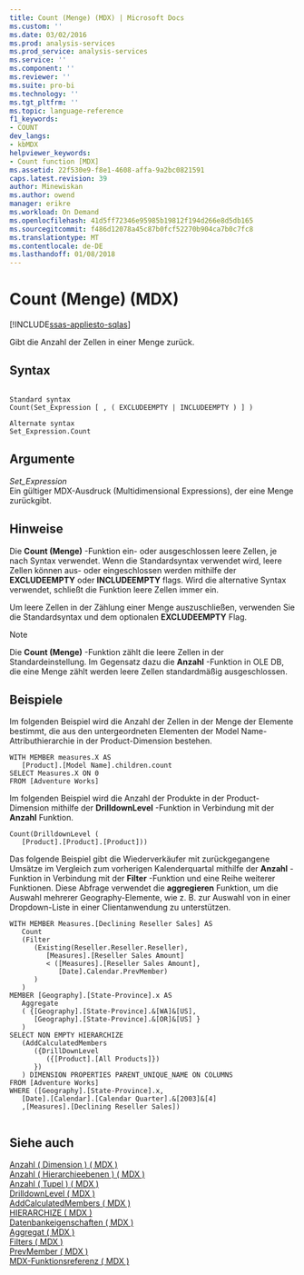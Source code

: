 ```yaml
---
title: Count (Menge) (MDX) | Microsoft Docs
ms.custom: ''
ms.date: 03/02/2016
ms.prod: analysis-services
ms.prod_service: analysis-services
ms.service: ''
ms.component: ''
ms.reviewer: ''
ms.suite: pro-bi
ms.technology: ''
ms.tgt_pltfrm: ''
ms.topic: language-reference
f1_keywords:
- COUNT
dev_langs:
- kbMDX
helpviewer_keywords:
- Count function [MDX]
ms.assetid: 22f530e9-f8e1-4608-affa-9a2bc0821591
caps.latest.revision: 39
author: Minewiskan
ms.author: owend
manager: erikre
ms.workload: On Demand
ms.openlocfilehash: 41d5ff72346e95985b19812f194d266e8d5db165
ms.sourcegitcommit: f486d12078a45c87b0fcf52270b904ca7b0c7fc8
ms.translationtype: MT
ms.contentlocale: de-DE
ms.lasthandoff: 01/08/2018
---
```

# <a name="count-set-mdx"></a>Count (Menge) (MDX)
[!INCLUDE[ssas-appliesto-sqlas](../includes/ssas-appliesto-sqlas.md)]

  Gibt die Anzahl der Zellen in einer Menge zurück.  
  
## <a name="syntax"></a>Syntax  
  
```  
  
Standard syntax  
Count(Set_Expression [ , ( EXCLUDEEMPTY | INCLUDEEMPTY ) ] )  
  
Alternate syntax  
Set_Expression.Count  
```  
  
## <a name="arguments"></a>Argumente  
 *Set_Expression*  
 Ein gültiger MDX-Ausdruck (Multidimensional Expressions), der eine Menge zurückgibt.  
  
## <a name="remarks"></a>Hinweise  
 Die **Count (Menge)** -Funktion ein- oder ausgeschlossen leere Zellen, je nach Syntax verwendet. Wenn die Standardsyntax verwendet wird, leere Zellen können aus- oder eingeschlossen werden mithilfe der **EXCLUDEEMPTY** oder **INCLUDEEMPTY** flags. Wird die alternative Syntax verwendet, schließt die Funktion leere Zellen immer ein.  
  
 Um leere Zellen in der Zählung einer Menge auszuschließen, verwenden Sie die Standardsyntax und dem optionalen **EXCLUDEEMPTY** Flag.  
  
> [!NOTE]  
>  Die **Count (Menge)** -Funktion zählt die leere Zellen in der Standardeinstellung. Im Gegensatz dazu die **Anzahl** -Funktion in OLE DB, die eine Menge zählt werden leere Zellen standardmäßig ausgeschlossen.  
  
## <a name="examples"></a>Beispiele  
 Im folgenden Beispiel wird die Anzahl der Zellen in der Menge der Elemente bestimmt, die aus den untergeordneten Elementen der Model Name-Attributhierarchie in der Product-Dimension bestehen.  
  
```  
WITH MEMBER measures.X AS  
   [Product].[Model Name].children.count   
SELECT Measures.X ON 0  
FROM [Adventure Works]  
```  
  
 Im folgenden Beispiel wird die Anzahl der Produkte in der Product-Dimension mithilfe der **DrilldownLevel** -Funktion in Verbindung mit der **Anzahl** Funktion.  
  
```  
Count(DrilldownLevel (   
   [Product].[Product].[Product]))  
```  
  
 Das folgende Beispiel gibt die Wiederverkäufer mit zurückgegangene Umsätze im Vergleich zum vorherigen Kalenderquartal mithilfe der **Anzahl** -Funktion in Verbindung mit der **Filter** -Funktion und eine Reihe weiterer Funktionen. Diese Abfrage verwendet die **aggregieren** Funktion, um die Auswahl mehrerer Geography-Elemente, wie z. B. zur Auswahl von in einer Dropdown-Liste in einer Clientanwendung zu unterstützen.  
  
```  
WITH MEMBER Measures.[Declining Reseller Sales] AS  
   Count  
   (Filter  
      (Existing(Reseller.Reseller.Reseller),  
         [Measures].[Reseller Sales Amount]   
         < ([Measures].[Reseller Sales Amount],  
            [Date].Calendar.PrevMember)  
      )  
   )  
MEMBER [Geography].[State-Province].x AS   
   Aggregate  
   ( {[Geography].[State-Province].&[WA]&[US],   
      [Geography].[State-Province].&[OR]&[US] }   
   )  
SELECT NON EMPTY HIERARCHIZE   
   (AddCalculatedMembers   
      ({DrillDownLevel  
         ({[Product].[All Products]})  
      })  
   ) DIMENSION PROPERTIES PARENT_UNIQUE_NAME ON COLUMNS   
FROM [Adventure Works]  
WHERE ([Geography].[State-Province].x,  
   [Date].[Calendar].[Calendar Quarter].&[2003]&[4]  
   ,[Measures].[Declining Reseller Sales])  
  
```  
  
## <a name="see-also"></a>Siehe auch  
 [Anzahl &#40; Dimension &#41; &#40; MDX &#41;](../mdx/count-dimension-mdx.md)   
 [Anzahl &#40; Hierarchieebenen &#41; &#40; MDX &#41;](../mdx/count-hierarchy-levels-mdx.md)   
 [Anzahl &#40; Tupel &#41; &#40; MDX &#41;](../mdx/count-tuple-mdx.md)   
 [DrilldownLevel &#40; MDX &#41;](../mdx/drilldownlevel-mdx.md)   
 [AddCalculatedMembers &#40; MDX &#41;](../mdx/addcalculatedmembers-mdx.md)   
 [HIERARCHIZE &#40; MDX &#41;](../mdx/hierarchize-mdx.md)   
 [Datenbankeigenschaften &#40; MDX &#41;](../mdx/properties-mdx.md)   
 [Aggregat &#40; MDX &#41;](../mdx/aggregate-mdx.md)   
 [Filters &#40; MDX &#41;](../mdx/filter-mdx.md)   
 [PrevMember &#40; MDX &#41;](../mdx/prevmember-mdx.md)   
 [MDX-Funktionsreferenz &#40; MDX &#41;](../mdx/mdx-function-reference-mdx.md)  
  
  
